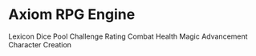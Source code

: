 # Axiom RPG Engine

Lexicon
Dice Pool
Challenge Rating
Combat
Health
Magic
Advancement
Character Creation
